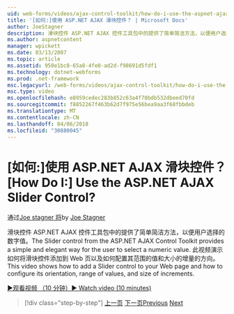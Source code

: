 ```yaml
---
uid: web-forms/videos/ajax-control-toolkit/how-do-i-use-the-aspnet-ajax-slider-control
title: '[如何:]使用 ASP.NET AJAX 滑块控件？ | Microsoft Docs'
author: JoeStagner
description: 滑块控件 ASP.NET AJAX 控件工具包中的提供了简单简洁方法，以便用户选择的数字值。 本视频介绍了如何 ad...
ms.author: aspnetcontent
manager: wpickett
ms.date: 03/13/2007
ms.topic: article
ms.assetid: 958e1bc8-65a8-4fe0-ad2d-f98691d5fdf1
ms.technology: dotnet-webforms
ms.prod: .net-framework
msc.legacyurl: /web-forms/videos/ajax-control-toolkit/how-do-i-use-the-aspnet-ajax-slider-control
msc.type: video
ms.openlocfilehash: e8959cedec283b852c63a4f70bdb532dbeed70fd
ms.sourcegitcommit: f8852267f463b62d7f975e56bea9aa3f68fbbdeb
ms.translationtype: MT
ms.contentlocale: zh-CN
ms.lasthandoff: 04/06/2018
ms.locfileid: "30880045"
---
```

<a name="how-do-i-use-the-aspnet-ajax-slider-control"></a><span data-ttu-id="66fab-105">[如何:]使用 ASP.NET AJAX 滑块控件？</span><span class="sxs-lookup"><span data-stu-id="66fab-105">[How Do I:] Use the ASP.NET AJAX Slider Control?</span></span>
====================
<span data-ttu-id="66fab-106">通过[Joe stagner 将](https://github.com/JoeStagner)</span><span class="sxs-lookup"><span data-stu-id="66fab-106">by [Joe Stagner](https://github.com/JoeStagner)</span></span>

<span data-ttu-id="66fab-107">滑块控件 ASP.NET AJAX 控件工具包中的提供了简单简洁方法，以便用户选择的数字值。</span><span class="sxs-lookup"><span data-stu-id="66fab-107">The Slider control from the ASP.NET AJAX Control Toolkit provides a simple and elegant way for the user to select a numeric value.</span></span> <span data-ttu-id="66fab-108">此视频演示如何将滑块控件添加到 Web 页以及如何配置其范围的值和大小的增量的方向。</span><span class="sxs-lookup"><span data-stu-id="66fab-108">This video shows how to add a Slider control to your Web page and how to configure its orientation, range of values, and size of increments.</span></span>

[<span data-ttu-id="66fab-109">&#9654;观看视频 （10 分钟）</span><span class="sxs-lookup"><span data-stu-id="66fab-109">&#9654; Watch video (10 minutes)</span></span>](https://channel9.msdn.com/Blogs/ASP-NET-Site-Videos/how-do-i-use-the-aspnet-ajax-slider-control)

> [!div class="step-by-step"]
> <span data-ttu-id="66fab-110">[上一页](how-do-i-use-the-aspnet-ajax-confirmbutton-extender.md)
> [下一页](how-do-i-use-the-aspnet-ajax-autocomplete-control.md)</span><span class="sxs-lookup"><span data-stu-id="66fab-110">[Previous](how-do-i-use-the-aspnet-ajax-confirmbutton-extender.md)
[Next](how-do-i-use-the-aspnet-ajax-autocomplete-control.md)</span></span>
